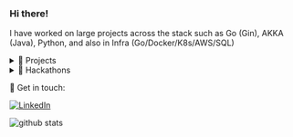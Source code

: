 ### Hi there!

I have worked on large projects across the stack such as Go (Gin), AKKA (Java), Python, and also in Infra (Go/Docker/K8s/AWS/SQL) 

<details>
  <summary>🔭 Projects</summary>

| Project                                         | Tech          | Role               | Date           | 
| ----------------------------------------------- | ------------- | ------------------ | -------------- |
| [AKKA Actor Secrets](https://github.com/nehsus/akkio) at UIC| Scala           | Lead Developer     | Oct - Dec 2021     |
| [Portfolio](https://www.sushen.dev/)            | React          | Architect          | May 2021       |
| [Covid Vaccine Booker - India](https://github.com/nehsus/CowinBooker)            | Android          | Architect          | May 2021       |
| National Park RPG at UIC                         | Java        | Lead developer     | Jan - May 2021 |
| getTHIS - content distribution at UIC            | Java        | Architect     | Jan - May 2021 |
| [Glark](https://github.com/nehsus/glark) - webhook for LarkSuite | Go        | Architect     | Mar 2020 |
| learnAid - gamified learning platform            | Java        | Architect     | May 2019 |
| [Voda](https://github.com/cseas/voda) - reimagined Vodafone U application           | React        | Developer     | Aug 2018 |
| [Jeevan](https://github.com/nehsus/jeevan)         | C++        | Developer     | Feb 2018 |

</details>

<details>
  <summary>🚀 Hackathons</summary>

| Hack                                     | Award       |
| -----------------------------------------| ----------- |
| DELL Futurist, India - 2019              | Winner      |
| Vodafone Ideathon, Bangalore - 2018      | Winner      |
| IESA Makeathon, Bangalore - 2018         | Runner up   |
| Sir MVIT Hack, Bangalore - 2017          | Winner      |

</details>

💬 Get in touch:

[![LinkedIn](https://img.shields.io/badge/linkedin-%230077B5.svg?&style=for-the-badge&logo=linkedin&logoColor=white)](https://www.linkedin.com/in/sushenk/)


![github stats](https://github-readme-stats.vercel.app/api?username=nehsus&count_private=true&include_all_commits=true&show_icons=true&theme=vue)
